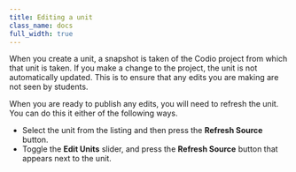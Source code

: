 ```yaml
---
title: Editing a unit
class_name: docs
full_width: true
---
```


When you create a unit, a snapshot is taken of the Codio project from which that unit is taken. If you make a change to the project, the unit is not automatically updated. This is to ensure that any edits you are making are not seen by students.

When you are ready to publish any edits, you will need to refresh the unit. You can do this it either of the following ways.

- Select the unit from the listing and then press the **Refresh Source** button.
- Toggle the **Edit Units** slider, and press the **Refresh Source** button that appears next to the unit.

